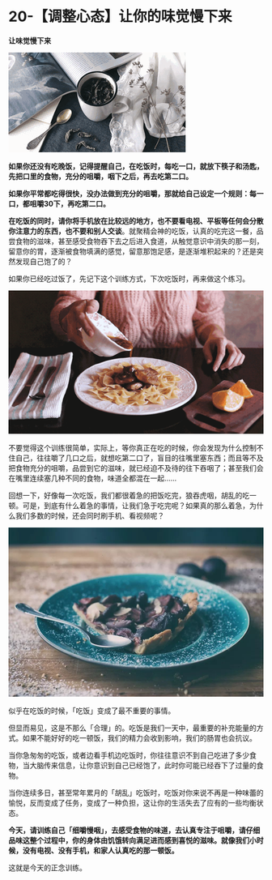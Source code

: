 # 20-【调整心态】让你的味觉慢下来

**让味觉慢下来**

![img](20-【调整心态】让你的味觉慢下来.assets/640-20200727150015297.gif)

 

**如果你还没有吃晚饭，记得提醒自己，在吃饭时，每吃一口，就放下筷子和汤匙，先把口里的食物，充分的咀嚼，咽下之后，再去吃第二口。**

**如果你平常都吃得很快，没办法做到充分的咀嚼，那就给自己设定一个规则：每一口，都咀嚼30下，再吃第二口。**

**在吃饭的同时，请你将手机放在比较远的地方，也不要看电视、平板等任何会分散你注意力的东西，也不要和别人交谈**。就聚精会神的吃饭，认真的吃完这一餐，品尝食物的滋味，甚至感受食物吞下去之后进入食道，从触觉意识中消失的那一刻，留意你的胃，逐渐被食物填满的感觉，留意那饱足感，是逐渐堆积起来的？还是突然发现自己饱了的？

如果你已经吃过饭了，先记下这个训练方式，下次吃饭时，再来做这个练习。

![img](20-【调整心态】让你的味觉慢下来.assets/640-20200727150029042.gif)



不要觉得这个训练很简单，实际上，等你真正在吃的时候，你会发现为什么控制不住自己，往往嚼了几口之后，就想吃第二口了，盲目的往嘴里塞东西；而且等不及把食物充分的咀嚼，品尝到它的滋味，就已经迫不及待的往下吞咽了；甚至我们会在嘴里连续塞几种不同的食物，味道全都混在一起……

回想一下，好像每一次吃饭，我们都很着急的把饭吃完，狼吞虎咽，胡乱的吃一顿。可是，到底有什么着急的事情，让我们急于吃完呢？如果真的那么着急，为什么我们多数的时候，还会同时刷手机、看视频呢？ 

![img](20-【调整心态】让你的味觉慢下来.assets/640-20200727150037021.jpeg)



似乎在吃饭的时候，「吃饭」变成了最不重要的事情。 

但显而易见，这是不那么「合理」的。吃饭是我们一天中，最重要的补充能量的方式。如果不能好好的吃一顿饭，我们的精力会收到影响，我们的肠胃也会抗议。 

当你急匆匆的吃饭，或者边看手机边吃饭时，你往往意识不到自己吃进了多少食物，当大脑传来信息，让你意识到自己已经饱了，此时你可能已经吞下了过量的食物。

当你连续多日，甚至常年累月的「胡乱」吃饭时，吃饭对你来说不再是一种味蕾的愉悦，反而变成了任务，变成了一种负担，这让你的生活失去了应有的一些均衡状态。

**今天，请训练自己「细嚼慢咽」，去感受食物的味道，去认真专注于咀嚼，请仔细品味这整个过程中，你的身体由饥饿转向满足进而感到喜悦的滋味。就像我们小时候，没有电视、没有手机，和家人认真吃的那一顿饭。**

这就是今天的正念训练。